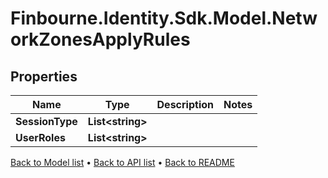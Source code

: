 # Finbourne.Identity.Sdk.Model.NetworkZonesApplyRules

## Properties

Name | Type | Description | Notes
------------ | ------------- | ------------- | -------------
**SessionType** | **List&lt;string&gt;** |  | 
**UserRoles** | **List&lt;string&gt;** |  | 

[Back to Model list](../README.md#documentation-for-models) &#8226; [Back to API list](../README.md#documentation-for-api-endpoints) &#8226; [Back to README](../README.md)

